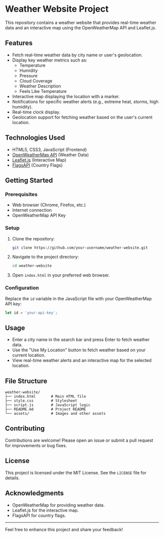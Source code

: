 # Weather Website Project

This repository contains a weather website that provides real-time weather data and an interactive map using the OpenWeatherMap API and Leaflet.js.

## Features
- Fetch real-time weather data by city name or user's geolocation.
- Display key weather metrics such as:
  - Temperature
  - Humidity
  - Pressure
  - Cloud Coverage
  - Weather Description
  - Feels Like Temperature
- Interactive map displaying the location with a marker.
- Notifications for specific weather alerts (e.g., extreme heat, storms, high humidity).
- Real-time clock display.
- Geolocation support for fetching weather based on the user's current location.

## Technologies Used
- HTML5, CSS3, JavaScript (Frontend)
- [OpenWeatherMap API](https://openweathermap.org/) (Weather Data)
- [Leaflet.js](https://leafletjs.com/) (Interactive Map)
- [FlagsAPI](https://flagsapi.com/) (Country Flags)

## Getting Started

### Prerequisites
- Web browser (Chrome, Firefox, etc.)
- Internet connection
- OpenWeatherMap API Key

### Setup
1. Clone the repository:
   ```bash
   git clone https://github.com/your-username/weather-website.git
   ```
2. Navigate to the project directory:
   ```bash
   cd weather-website
   ```
3. Open `index.html` in your preferred web browser.

### Configuration
Replace the `id` variable in the JavaScript file with your OpenWeatherMap API key:
```javascript
let id = 'your-api-key';
```

## Usage
- Enter a city name in the search bar and press Enter to fetch weather data.
- Use the "Use My Location" button to fetch weather based on your current location.
- View real-time weather alerts and an interactive map for the selected location.

## File Structure
```
weather-website/
├── index.html       # Main HTML file
├── style.css        # Stylesheet
├── script.js        # JavaScript logic
├── README.md        # Project README
└── assets/          # Images and other assets
```

## Contributing
Contributions are welcome! Please open an issue or submit a pull request for improvements or bug fixes.

## License
This project is licensed under the MIT License. See the `LICENSE` file for details.

## Acknowledgments
- OpenWeatherMap for providing weather data.
- Leaflet.js for the interactive map.
- FlagsAPI for country flags.

---

Feel free to enhance this project and share your feedback!
